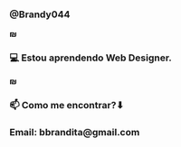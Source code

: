 <h3>@Brandy044</h3>
<Strong>₪</Strong>
<h3>💻 Estou aprendendo Web Designer.</h3>
<Strong>₪</Strong>
<h3>📫 Como me encontrar?⬇</h3>
<h3>Email: bbrandita@gmail.com</h3>


<!---
Brandy044/Brandy044 is a ✨ special ✨ repository because its `README.md` (this file) appears on your GitHub profile.
You can click the Preview link to take a look at your changes.
--->
